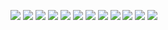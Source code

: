 
<a href="https://github.com/LostBeard/SpawnDev.BlazorJS"><img  align="top" src="https://github-readme-stats.vercel.app/api/pin/?theme=dark&username=LostBeard&repo=SpawnDev.BlazorJS" /></a>
<a href="https://github.com/LostBeard/SpawnDev.BlazorJS.WebWorkers"><img  align="top" src="https://github-readme-stats.vercel.app/api/pin/?theme=dark&username=LostBeard&repo=SpawnDev.BlazorJS.WebWorkers" /></a>
<a href="https://github.com/LostBeard/SpawnDev.BlazorJS.PeerJS"><img  align="top" src="https://github-readme-stats.vercel.app/api/pin/?theme=dark&username=LostBeard&repo=SpawnDev.BlazorJS.PeerJS" /></a>
<a href="https://github.com/LostBeard/SpawnDev.BlazorJS.SimplePeer"><img  align="top" src="https://github-readme-stats.vercel.app/api/pin/?theme=dark&username=LostBeard&repo=SpawnDev.BlazorJS.SimplePeer" /></a>
<a href="https://github.com/LostBeard/BlazorWASMSIMDDetectExample"><img  align="top" src="https://github-readme-stats.vercel.app/api/pin/?theme=dark&username=LostBeard&repo=BlazorWASMSIMDDetectExample" /></a>
<a href="https://github.com/LostBeard/SpawnDev.BlazorJS.SocketIO"><img  align="top" src="https://github-readme-stats.vercel.app/api/pin/?theme=dark&username=LostBeard&repo=SpawnDev.BlazorJS.SocketIO" /></a>
<a href="https://github.com/LostBeard/SpawnDev.BlazorJS.FFmpegWasm"><img  align="top" src="https://github-readme-stats.vercel.app/api/pin/?theme=dark&username=LostBeard&repo=SpawnDev.BlazorJS.FFmpegWasm" /></a>
<a href="https://github.com/LostBeard/SpawnDev.BlazorJS.OpenCVSharp4"><img  align="top" src="https://github-readme-stats.vercel.app/api/pin/?theme=dark&username=LostBeard&repo=SpawnDev.BlazorJS.OpenCVSharp4" /></a>
<a href="https://github.com/LostBeard/SpawnDev.BlazorJS.MessagePack"><img  align="top" src="https://github-readme-stats.vercel.app/api/pin/?theme=dark&username=LostBeard&repo=SpawnDev.BlazorJS.MessagePack" /></a>
<a href="https://github.com/LostBeard/SpawnDev.BlazorJS.VisNetwork"><img  align="top" src="https://github-readme-stats.vercel.app/api/pin/?theme=dark&username=LostBeard&repo=SpawnDev.BlazorJS.VisNetwork" /></a>
<a href="https://github.com/LostBeard/SpawnDev.BlazorJS.WebTorrents"><img  align="top" src="https://github-readme-stats.vercel.app/api/pin/?theme=dark&username=LostBeard&repo=SpawnDev.BlazorJS.WebTorrents" /></a>
<a href="https://github.com/LostBeard/BlazorServiceWorkerDemo"><img  align="top" src="https://github-readme-stats.vercel.app/api/pin/?theme=dark&username=LostBeard&repo=BlazorServiceWorkerDemo" /></a>
